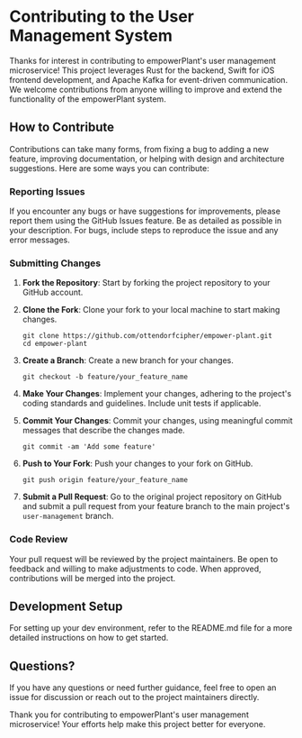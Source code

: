 # Contributing to the User Management System

Thanks for interest in contributing to empowerPlant's user management microservice! This project leverages Rust for the backend, Swift for iOS frontend development, and Apache Kafka for event-driven communication. We welcome contributions from anyone willing to improve and extend the functionality of the empowerPlant system.

## How to Contribute

Contributions can take many forms, from fixing a bug to adding a new feature, improving documentation, or helping with design and architecture suggestions. Here are some ways you can contribute:

### Reporting Issues

If you encounter any bugs or have suggestions for improvements, please report them using the GitHub Issues feature. Be as detailed as possible in your description. For bugs, include steps to reproduce the issue and any error messages.

### Submitting Changes

1. **Fork the Repository**: Start by forking the project repository to your GitHub account.

2. **Clone the Fork**: Clone your fork to your local machine to start making changes.

   ```
   git clone https://github.com/ottendorfcipher/empower-plant.git
   cd empower-plant
   ```

3. **Create a Branch**: Create a new branch for your changes.

   ```
   git checkout -b feature/your_feature_name
   ```

4. **Make Your Changes**: Implement your changes, adhering to the project's coding standards and guidelines. Include unit tests if applicable.

5. **Commit Your Changes**: Commit your changes, using meaningful commit messages that describe the changes made.

   ```
   git commit -am 'Add some feature'
   ```

6. **Push to Your Fork**: Push your changes to your fork on GitHub.

   ```
   git push origin feature/your_feature_name
   ```

7. **Submit a Pull Request**: Go to the original project repository on GitHub and submit a pull request from your feature branch to the main project's `user-management` branch.

### Code Review

Your pull request will be reviewed by the project maintainers. Be open to feedback and willing to make adjustments to code. When approved, contributions will be merged into the project.

## Development Setup

For setting up your dev environment, refer to the README.md file for a more detailed instructions on how to get started.

## Questions?

If you have any questions or need further guidance, feel free to open an issue for discussion or reach out to the project maintainers directly. 

Thank you for contributing to empowerPlant's user management microservice! Your efforts help make this project better for everyone.